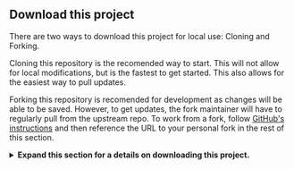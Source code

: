## Download this project

There are two ways to download this project for local use: Cloning and Forking.

Cloning this repository is the recomended way to start. This will not allow for local modifications, but is the fastest to get started. This also allows for the easiest way to pull updates.

Forking this repository is recomended for development as changes will be able to be saved. However, to get updates, the fork maintainer will have to regularly pull from the upstream repo. To work from a fork, follow [GitHub's instructions](https://docs.github.com/en/pull-requests/collaborating-with-pull-requests/working-with-forks/fork-a-repo) and then reference the URL to your personal fork in the rest of this section.

<details>
<summary>
<b>Expand this section for a details on downloading this project.</b>
</summary>

1. Open the local NVIDIA AI Workbench window. From the list of locations displayed, select one you would like to work in.

    ![AI Workbench Locations Menu](_static/nvwb_locations.png)

1. Once inside the location, select *Clone Project*.

    ![AI Workbench Projects Menu](_static/nvwb_projects.png)

1. Enter the URL of the project repository. You may leave the path as the default value. Press *Clone*. If you are cloning this project, the url will be: `https://github.com/NVIDIA/nim-anywhere.git`

    ![AI Workbnech Clone Project Menu](_static/nvwb_clone.png)

1. You will be redirected to the new project’s page. Workbench will automatically bootstrap the development environment. You can view real-time progress by expanding the Output from the bottom of the window.

    ![AI Workbench Log Viewer](_static/nvwb_logs.png)

1. Before running for the first time, project specific configuration must be provided. Project configuration is done using the *Environment* tab from the left-hand panel.

    ![AI Workbench Side Menu](_static/nvwb_left_menu.png)

1. Scroll down to the **Secrets** section and find the *NGC_API_KEY* entry. Press *Configure* and provide the personal key for NGC that was generated earlier.

1. Scroll down to the **Mounts section**. Here, there are two mounts to configure.

    a. Find the mount for /var/host-run. This is used to allow the development environment to access the host’s Docker daemon in a pattern called Docker out of Docker. Press **Configure** and provide the directory `/var/run`.

    ![AI Workbench Mount Menu](_static/nvwb_mount_varrun.png)

    b. Find the mount for /home/workbench/.cache/nvidia-nims. This mount is used as a runtime cache for NIMs where they can cache model files. Sharing this cache with the host reduces disk usage and network bandwidth.

    ![AI Workbench Mount Menu](_static/nvwb_mount_nim.png)

    If you don't already have a nim cache, or you aren't sure, use the following commands to create one at `/home/USER/.cache/nvidia-nims`.

    ```bash
    mkdir -p ~/.cache/nvidia-nims
    chmod 2777 ~/.cache/nvidia-nims
    ```


1. Once the build completes with a *Build Ready* message, all applications will be made available to you.

</details>
